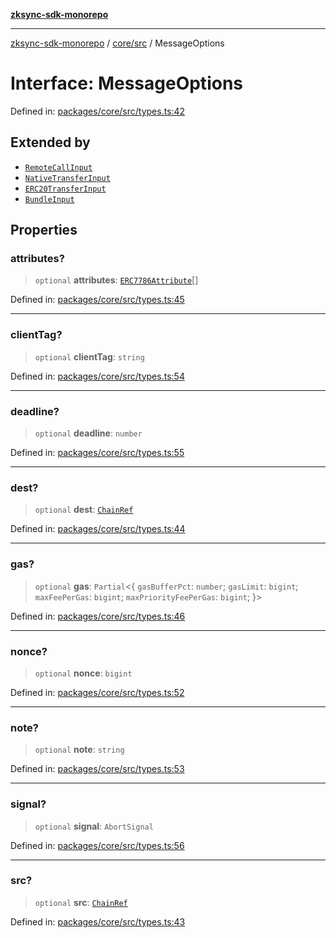[**zksync-sdk-monorepo**](../../../README.md)

---

[zksync-sdk-monorepo](../../../README.md) / [core/src](../README.md) / MessageOptions

# Interface: MessageOptions

Defined in: [packages/core/src/types.ts:42](https://github.com/dutterbutter/zksync-sdk/blob/128d557933eb10f01edd78c0b3392137ca480daf/packages/core/src/types.ts#L42)

## Extended by

- [`RemoteCallInput`](RemoteCallInput.md)
- [`NativeTransferInput`](NativeTransferInput.md)
- [`ERC20TransferInput`](ERC20TransferInput.md)
- [`BundleInput`](BundleInput.md)

## Properties

### attributes?

> `optional` **attributes**: [`ERC7786Attribute`](../type-aliases/ERC7786Attribute.md)[]

Defined in: [packages/core/src/types.ts:45](https://github.com/dutterbutter/zksync-sdk/blob/128d557933eb10f01edd78c0b3392137ca480daf/packages/core/src/types.ts#L45)

---

### clientTag?

> `optional` **clientTag**: `string`

Defined in: [packages/core/src/types.ts:54](https://github.com/dutterbutter/zksync-sdk/blob/128d557933eb10f01edd78c0b3392137ca480daf/packages/core/src/types.ts#L54)

---

### deadline?

> `optional` **deadline**: `number`

Defined in: [packages/core/src/types.ts:55](https://github.com/dutterbutter/zksync-sdk/blob/128d557933eb10f01edd78c0b3392137ca480daf/packages/core/src/types.ts#L55)

---

### dest?

> `optional` **dest**: [`ChainRef`](../type-aliases/ChainRef.md)

Defined in: [packages/core/src/types.ts:44](https://github.com/dutterbutter/zksync-sdk/blob/128d557933eb10f01edd78c0b3392137ca480daf/packages/core/src/types.ts#L44)

---

### gas?

> `optional` **gas**: `Partial`\<\{ `gasBufferPct`: `number`; `gasLimit`: `bigint`; `maxFeePerGas`: `bigint`; `maxPriorityFeePerGas`: `bigint`; \}\>

Defined in: [packages/core/src/types.ts:46](https://github.com/dutterbutter/zksync-sdk/blob/128d557933eb10f01edd78c0b3392137ca480daf/packages/core/src/types.ts#L46)

---

### nonce?

> `optional` **nonce**: `bigint`

Defined in: [packages/core/src/types.ts:52](https://github.com/dutterbutter/zksync-sdk/blob/128d557933eb10f01edd78c0b3392137ca480daf/packages/core/src/types.ts#L52)

---

### note?

> `optional` **note**: `string`

Defined in: [packages/core/src/types.ts:53](https://github.com/dutterbutter/zksync-sdk/blob/128d557933eb10f01edd78c0b3392137ca480daf/packages/core/src/types.ts#L53)

---

### signal?

> `optional` **signal**: `AbortSignal`

Defined in: [packages/core/src/types.ts:56](https://github.com/dutterbutter/zksync-sdk/blob/128d557933eb10f01edd78c0b3392137ca480daf/packages/core/src/types.ts#L56)

---

### src?

> `optional` **src**: [`ChainRef`](../type-aliases/ChainRef.md)

Defined in: [packages/core/src/types.ts:43](https://github.com/dutterbutter/zksync-sdk/blob/128d557933eb10f01edd78c0b3392137ca480daf/packages/core/src/types.ts#L43)
